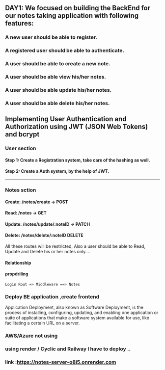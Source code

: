 

## DAY1: We focused on building the BackEnd for our notes taking application with following features:

### A new user should be able to register.
### A registered user should be able to authenticate.
### A user should be able to create a new note.
### A user should be able view his/her notes.
### A user should be able update his/her notes.
### A user should be able delete his/her notes.

## Implementing User Authentication and Authorization using JWT (JSON Web Tokens) and bcrypt

### User section 

#### Step 1: Create a Registration system, take care of the hashing as well.

#### Step 2: Create a Auth system, by the help of JWT.

----

### Notes  sction

#### Create: /notes/create → POST

#### Read: /notes → GET

#### Update: /notes/update/:noteID → PATCH

#### Delete: /notes/delete/:noteID DELETE

All these routes will be restricted,
Also a user should be able to Read,
Update and Delete his or her notes only....

#### Relationship 
#### propdriling

```Login Rout => Middleware ==> Notes```

### Deploy BE application ,create frontend
Application Deployment, also known as Software Deployment, is the process of installing, configuring, updating, and enabling one application or suite of applications that make a software system available for use, like facilitating a certain URL on a server.

### AWS/Azure not using 

### using render / Cyclic and Railway I have to deploy ..

### link :https://notes-server-o8j5.onrender.com




